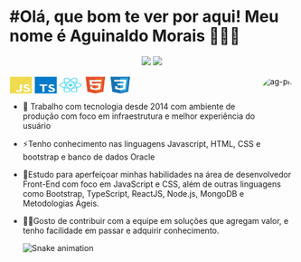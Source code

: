 <h1>#Olá, que bom te ver por aqui! Meu nome é Aguinaldo Morais 🧑🏻‍💻</h1>

<div align="center">
  <a href="https://github.com/aguinaldomneto"><a/>
  <img height="180em" src="https://github-readme-stats.vercel.app/api?username=aguinaldomneto&show_icons=true&theme=dracula&include_all_commits=true&count_private=true"/>
  <img height="180em" src="https://github-readme-stats.vercel.app/api/top-langs/?username=aguinaldomneto&layout=compact&langs_count=7&theme=dracula"/>
</div>
<div style="display: inline_block"><br>
  <img align="center" alt="ag-Js" height="30" width="40" src="https://raw.githubusercontent.com/devicons/devicon/master/icons/javascript/javascript-plain.svg">
  <img align="center" alt="ag-Ts" height="30" width="40" src="https://raw.githubusercontent.com/devicons/devicon/master/icons/typescript/typescript-plain.svg">
  <img align="center" alt="ag-React" height="30" width="40" src="https://raw.githubusercontent.com/devicons/devicon/master/icons/react/react-original.svg">
  <img align="center" alt="ag-HTML" height="30" width="40" src="https://raw.githubusercontent.com/devicons/devicon/master/icons/html5/html5-original.svg">
  <img align="center" alt="ag-CSS" height="30" width="40" src="https://raw.githubusercontent.com/devicons/devicon/master/icons/css3/css3-original.svg">
  <img align="right" alt="ag-pic" height="150" style="border-radius:50px;" src="https://anatomia-papel-e-caneta.com/wp-content/uploads/2019/06/programador.gif?width=676&height=676">
</div>
  
 
- 🔭 Trabalho com tecnologia desde 2014 com ambiente de produção com foco em infraestrutura e melhor experiência do usuário

- ⚡Tenho conhecimento nas linguagens Javascript, HTML, CSS e bootstrap e banco de dados Oracle

- 🌱Estudo para aperfeiçoar minhas habilidades na área de desenvolvedor Front-End com foco em JavaScript e CSS, além de outras linguagens como Bootstrap, TypeScript, ReactJS, Node.js, MongoDB e Metodologias Ágeis.

- 🤝🏻Gosto de contribuir com a equipe em soluções que agregam valor, e tenho facilidade em passar e adquirir conhecimento.

    ![Snake animation](https://github.com/aguinaldomneto/aguinaldomneto/blob/output/github-contribution-grid-snake.svg)
